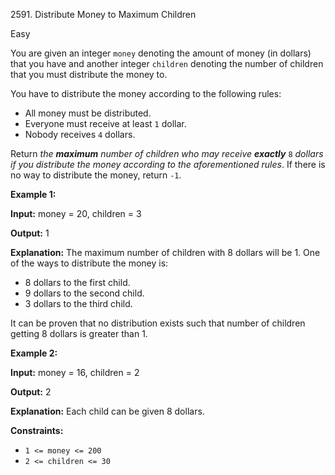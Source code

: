 2591\. Distribute Money to Maximum Children

Easy

You are given an integer `money` denoting the amount of money (in dollars) that you have and another integer `children` denoting the number of children that you must distribute the money to.

You have to distribute the money according to the following rules:

*   All money must be distributed.
*   Everyone must receive at least `1` dollar.
*   Nobody receives `4` dollars.

Return _the **maximum** number of children who may receive **exactly**_ `8` _dollars if you distribute the money according to the aforementioned rules_. If there is no way to distribute the money, return `-1`.

**Example 1:**

**Input:** money = 20, children = 3

**Output:** 1

**Explanation:** The maximum number of children with 8 dollars will be 1. One of the ways to distribute the money is: 
- 8 dollars to the first child. 
- 9 dollars to the second child. 
- 3 dollars to the third child. 

It can be proven that no distribution exists such that number of children getting 8 dollars is greater than 1.

**Example 2:**

**Input:** money = 16, children = 2

**Output:** 2

**Explanation:** Each child can be given 8 dollars.

**Constraints:**

*   `1 <= money <= 200`
*   `2 <= children <= 30`